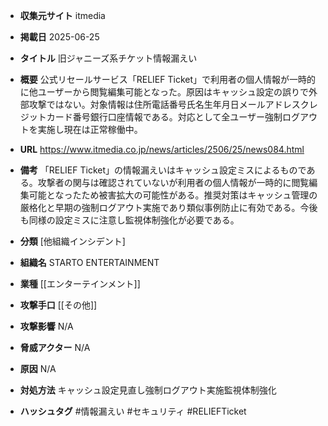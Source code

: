 - **収集元サイト**
itmedia

- **掲載日**
2025-06-25

- **タイトル**
旧ジャニーズ系チケット情報漏えい

- **概要**
公式リセールサービス「RELIEF Ticket」で利用者の個人情報が一時的に他ユーザーから閲覧編集可能となった。原因はキャッシュ設定の誤りで外部攻撃ではない。対象情報は住所電話番号氏名生年月日メールアドレスクレジットカード番号銀行口座情報である。対応として全ユーザー強制ログアウトを実施し現在は正常稼働中。

- **URL**
https://www.itmedia.co.jp/news/articles/2506/25/news084.html

- **備考**
「RELIEF Ticket」の情報漏えいはキャッシュ設定ミスによるものである。攻撃者の関与は確認されていないが利用者の個人情報が一時的に閲覧編集可能となったため被害拡大の可能性がある。推奨対策はキャッシュ管理の厳格化と早期の強制ログアウト実施であり類似事例防止に有効である。今後も同様の設定ミスに注意し監視体制強化が必要である。

- **分類**
[他組織インシデント]

- **組織名**
STARTO ENTERTAINMENT

- **業種**
[[エンターテインメント]]

- **攻撃手口**
[[その他]]

- **攻撃影響**
N/A

- **脅威アクター**
N/A

- **原因**
N/A

- **対処方法**
キャッシュ設定見直し強制ログアウト実施監視体制強化

- **ハッシュタグ**
#情報漏えい #セキュリティ #RELIEFTicket
